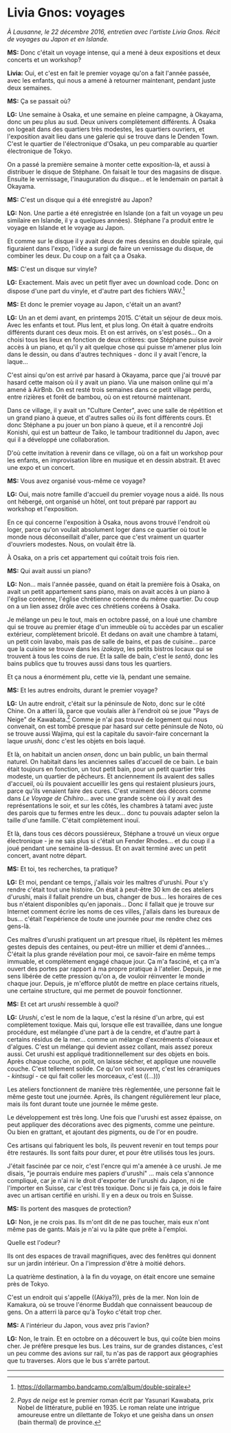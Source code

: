 # Livia Gnos: voyages

*À Lausanne, le 22 décembre 2016, entretien avec l'artiste Livia Gnos. Récit de voyages au Japon et en Islande.*


**MS:** Donc c'était un voyage intense, qui a mené à deux expositions et deux concerts et un workshop?

**Livia:** Oui, et c'est en fait le premier voyage qu'on a fait l'année passée, avec les enfants, qui nous a amené à retourner maintenant, pendant juste deux semaines.

**MS:** Ça se passait où?

**LG:** Une semaine à Osaka, et une semaine en pleine campagne, à Okayama, donc un peu plus au sud. Deux univers complètement différents. À Osaka on logeait dans des quartiers très modestes, les quartiers ouvriers, et l'exposition avait lieu dans une galerie qui se trouve dans le Denden Town. C'est le quartier de l'électronique d'Osaka, un peu comparable au quartier électronique de Tokyo.

On a passé la première semaine à monter cette exposition-là, et aussi à distribuer le disque de Stéphane. On faisait le tour des magasins de disque. Ensuite le vernissage, l'inauguration du disque... et le lendemain on partait à Okayama. 

**MS:** C'est un disque qui a été enregistré au Japon?

**LG:** Non. Une partie a été enregistrée en Islande (on a fait un voyage un peu similaire en Islande, il y a quelques années). Stéphane l'a produit entre le voyage en Islande et le voyage au Japon.

Et comme sur le disque il y avait deux de mes dessins en double spirale, qui figuraient dans l'expo, l'idée a surgi de faire un vernissage du disque, de combiner les deux. Du coup on a fait ça a Osaka.

**MS:** C'est un disque sur vinyle?

**LG:** Exactement. Mais avec un petit flyer avec un download code. Donc on dispose d'une part du vinyle, et d'autre part des fichiers WAV.[^dollarmambo]

[^dollarmambo]: https://dollarmambo.bandcamp.com/album/double-spirale

**MS:** Et donc le premier voyage au Japon, c'était un an avant?

**LG:** Un an et demi avant, en printemps 2015. C'était un séjour de deux mois. Avec les enfants et tout. Plus lent, et plus long. On était à quatre endroits différents durant ces deux mois. Et on est arrivés, on s'est posés... On a choisi tous les lieux en fonction de deux critères: que Stéphane puisse avoir accès à un piano, et qu'il y ait quelque chose qui puisse m'amener plus loin dans le dessin, ou dans d'autres techniques - donc il y avait l'encre, la laque... 

C'est ainsi qu'on est arrivé par hasard à Okayama, parce que j'ai trouvé par hasard cette maison où il y avait un piano. Via une maison online qui m'a amené à AirBnb. On est resté trois semaines dans ce petit village perdu, entre rizières et forêt de bambou, où on est retourné maintenant.

Dans ce village, il y avait un "Culture Center", avec une salle de répétition et un grand piano à queue, et d'autres salles où ils font différents cours. Et donc Stéphane a pu jouer un bon piano à queue, et il a rencontré Joji Konishi, qui est un batteur de Taiko, le tambour traditionnel du Japon, avec qui il a développé une collaboration.

D'où cette invitation à revenir dans ce village, où on a fait un workshop pour les enfants, en improvisation libre en musique et en dessin abstrait. Et avec une expo et un concert.

**MS:** Vous avez organisé vous-même ce voyage?

**LG:** Oui, mais notre famille d'accueil du premier voyage nous a aidé. Ils nous ont hébergé, ont organisé un hôtel, ont tout préparé par rapport au workshop et l'exposition.

En ce qui concerne l'exposition à Osaka, nous avons trouvé l'endroit où loger, parce qu'on voulait absolument loger dans ce quartier où tout le monde nous déconseillait d'aller, parce que c'est vraiment un quarter d'ouvriers modestes. Nous, on voulait être là.

À Osaka, on a pris cet appartement qui coûtait trois fois rien.

**MS:** Qui avait aussi un piano?

**LG:** Non... mais l'année passée, quand on était la première fois à Osaka, on avait un petit appartement sans piano, mais on avait accès à un piano à l'église coréenne, l'église chrétienne coréenne du même quartier. Du coup on a un lien assez drôle avec ces chrétiens coréens à Osaka.

Je mélange un peu le tout, mais en octobre passé, on a loué une chambre qui se trouve au premier étage d'un immeuble où tu accèdes par un escalier extérieur, complètement bricolé. Et dedans on avait une chambre à tatami, un petit coin lavabo, mais pas de salle de bains, et pas de cuisine... parce que la cuisine se trouve dans les *izakaya*, les petits bistros locaux qui se trouvent à tous les coins de rue. Et la salle de bain, c'est le *sentō*, donc les bains publics que tu trouves aussi dans tous les quartiers.

Et ça nous a énormément plu, cette vie là, pendant une semaine.

**MS:** Et les autres endroits, durant le premier voyage?

**LG:** Un autre endroit, c'était sur la péninsule de Noto, donc sur le côté Chine. On a atteri là, parce que voulais aller à l'endroit où se joue "Pays de Neige" de Kawabata.[^Kawabata] Comme je n'ai pas trouvé de logement qui nous convenait, on est tombé presque par hasard sur cette péninsule de Noto, où se trouve aussi Wajima, qui est la capitale du savoir-faire concernant la laque *urushi*, donc c'est les objets en bois laqué.

[^Kawabata]: *Pays de neige* est le premier roman écrit par Yasunari Kawabata, prix Nobel de littérature, publié en 1935. Le roman relate une intrigue amoureuse entre un dilettante de Tokyo et une geisha dans un *onsen* (bain thermal) de province.

Et là, on habitait un ancien *onsen*, donc un bain public, un bain thermal naturel. On habitait dans les anciennes salles d'accueil de ce bain. Le bain était toujours en fonction, un tout petit bain, pour un petit quartier très modeste, un quartier de pêcheurs. Et anciennement ils avaient des salles d'accueil, où ils pouvaient accueillir les gens qui restaient plusieurs jours, parce qu'ils venaient faire des cures. C'est vraiment des décors comme dans *Le Voyage de Chihiro*... avec une grande scène où il y avait des représentations le soir, et sur les côtés, les chambres à tatami avec juste des parois que tu fermes entre les deux... donc tu pouvais adapter selon la taille d'une famille. C'était complètement inouï.

Et là, dans tous ces décors poussiéreux, Stéphane a trouvé un vieux orgue électronique - je ne sais plus si c'était un Fender Rhodes... et du coup il a joué pendant une semaine là-dessus. Et on avait terminé avec un petit concert, avant notre départ.

**MS:** Et toi, tes recherches, ta pratique?

**LG:** Et moi, pendant ce temps, j'allais voir les maîtres d'urushi. Pour s'y rendre c'était tout une histoire. On était à peut-être 30 km de ces ateliers d'urushi, mais il fallait prendre un bus, changer de bus...  les horaires de ces bus n'étaient disponibles qu'en japonais... Donc il fallait que je trouve sur Internet comment écrire les noms de ces villes, j'allais dans les bureaux de bus... c'était l'expérience de toute une journée pour me rendre chez ces gens-là. 

Ces maîtres d'urushi pratiquent un art presque rituel, ils répètent les mêmes gestes depuis des centaines, ou peut-être un millier et demi d'années... C'était la plus grande révélation pour moi, ce savoir-faire en même temps immuable, et complètement engagé chaque jour. Ça m'a fasciné, et ça m'a ouvert des portes par rapport à ma propre pratique à l'atelier. Depuis, je me sens libérée de cette pression qu'on a, de vouloir réinventer le monde chaque jour. Depuis, je m'efforce plutôt de mettre en place certains rituels, une certaine structure, qui me permet de pouvoir fonctionner.

**MS:** Et cet art *urushi* ressemble à quoi?
 
**LG:** *Urushi*, c'est le nom de la laque, c'est la résine d'un arbre, qui est complètement toxique. Mais qui, lorsque elle est travaillée, dans une longue procédure, est mélangée d'une part à de la cendre, et d'autre part à certains résidus de la mer... comme un mélange d'excréments d'oiseaux et d'algues. C'est un mélange qui devient assez collant, mais assez poreux aussi. Cet urushi est appliqué traditionnellement sur des objets en bois. Après chaque couche, on polit, on laisse sécher, et applique une nouvelle couche. C'est tellement solide. Ce qu'on voit souvent, c'est les céramiques - *kintsugi* - ce qui fait coller les morceaux, c'est ((...)))

Les ateliers fonctionnent de manière très règlementée, une personne fait le même geste tout une journée. Après, ils changent régulièrement leur place, mais ils font durant toute une journée le même geste.

Le développement est très long. Une fois que l'urushi est assez épaisse, on peut appliquer des décorations avec des pigments, comme une peinture. Ou bien en grattant, et ajoutant des pigments, ou de l'or en poudre. 

Ces artisans qui fabriquent les bols, ils peuvent revenir en tout temps pour être restaurés. Ils sont faits pour durer, et pour être utilisés tous les jours.

J'était fascinée par ce noir, c'est l'encre qui m'a amenée à ce urushi. Je me disais, "je pourrais enduire mes papiers d'urushi" ... mais cela s'annonce compliqué, car je n'ai ni le droit d'exporter de l'urushi du Japon, ni de l'importer en Suisse, car c'est très toxique. Donc si je fais ça, je dois le faire avec un artisan certifié en urishi. Il y en a deux ou trois en Suisse.

**MS:** Ils portent des masques de protection?

**LG:** Non, je ne crois pas. Ils m'ont dit de ne pas toucher, mais eux n'ont même pas de gants. Mais je n'ai vu la pâte que prête à l'emploi.

Quelle est l'odeur?

Ils ont des espaces de travail magnifiques, avec des fenêtres qui donnent sur un jardin intérieur. On a l'impression d'être à moitié dehors.

La quatrième destination, à la fin du voyage, on était encore une semaine près de Tokyo. 

C'est un endroit qui s'appelle ((Akiya?)), près de la mer. Non loin de Kamakura, où se trouve l'énorme Buddah que connaissent beaucoup de gens. On a atterri là parce qu'à Toyko c'était trop cher.

**MS:** A l'intérieur du Japon, vous avez pris l'avion?

**LG:** Non, le train. Et en octobre on a découvert le bus, qui coûte bien moins cher. Je préfère presque les bus. Les trains, sur de grandes distances, c'est un peu comme des avions sur rail, tu n'as pas de rapport aux géographies que tu traverses. Alors que le bus s'arrête partout.

***
